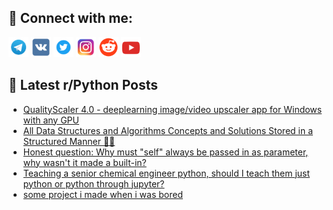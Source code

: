 ## 🔎 Connect with me:
[<img src="https://github.com/bullbesh/bullbesh/blob/main/images/Telegram.png" width="32" height="32" />](https://t.me/bullbesh)
[<img src="https://github.com/bullbesh/bullbesh/blob/main/images/VK.png" width="32" height="32" />](https://vk.com/bullbesh)
[<img src="https://github.com/bullbesh/bullbesh/blob/main/images/Twitter.png" width="32" height="32" />](https://twitter.com/bullbesh1)
[<img src="https://github.com/bullbesh/bullbesh/blob/main/images/Instagram.png" width="32" height="32" />](https://www.instagram.com/bullbesh)
[<img src="https://github.com/bullbesh/bullbesh/blob/main/images/Reddit.png" width="32" height="32" />](https://www.reddit.com/user/bullbesh)
[<img src="https://github.com/bullbesh/bullbesh/blob/main/images/YouTube.png" width="32" height="32" />](https://www.youtube.com/channel/UCtfjRs6uzgq5mfm8S06WTcg)

## 📕 Latest r/Python Posts
<!-- BLOG-POST-LIST:START -->
- [QualityScaler 4.0 - deeplearning image/video upscaler app for Windows with any GPU](https://www.reddit.com/r/Python/comments/y8q12p/qualityscaler_40_deeplearning_imagevideo_upscaler/)
- [All Data Structures and Algorithms Concepts and Solutions Stored in a Structured Manner 🎯🔥](https://www.reddit.com/r/Python/comments/y8pqyi/all_data_structures_and_algorithms_concepts_and/)
- [Honest question: Why must &quot;self&quot; always be passed in as parameter, why wasn&#39;t it made a built-in?](https://www.reddit.com/r/Python/comments/y8ofb6/honest_question_why_must_self_always_be_passed_in/)
- [Teaching a senior chemical engineer python, should I teach them just python or python through jupyter?](https://www.reddit.com/r/Python/comments/y8m73c/teaching_a_senior_chemical_engineer_python_should/)
- [some project i made when i was bored](https://www.reddit.com/r/Python/comments/y8lf1n/some_project_i_made_when_i_was_bored/)
<!-- BLOG-POST-LIST:END -->
